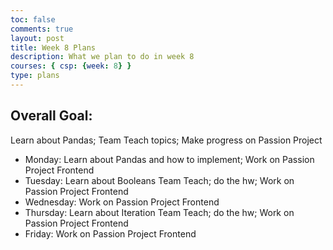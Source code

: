 ```yaml
---
toc: false
comments: true
layout: post
title: Week 8 Plans
description: What we plan to do in week 8
courses: { csp: {week: 8} }
type: plans
---
```


## Overall Goal:
Learn about Pandas; Team Teach topics; Make progress on Passion Project

* Monday: Learn about Pandas and how to implement; Work on Passion Project Frontend
* Tuesday: Learn about Booleans Team Teach; do the hw; Work on Passion Project Frontend
* Wednesday: Work on Passion Project Frontend
* Thursday: Learn about Iteration Team Teach; do the hw; Work on Passion Project Frontend
* Friday: Work on Passion Project Frontend